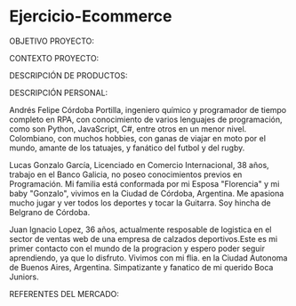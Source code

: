 # Ejercicio-Ecommerce
OBJETIVO PROYECTO:

CONTEXTO PROYECTO:

DESCRIPCIÓN DE PRODUCTOS:

DESCRIPCIÓN PERSONAL:

Andrés Felipe Córdoba Portilla, ingeniero químico y programador de tiempo completo en RPA, con conocimiento de varios lenguajes de programación, como son Python, JavaScript, C#, entre otros en un menor nivel. Colombiano, con muchos hobbies, con ganas de viajar en moto por el mundo, amante de los tatuajes, y fanático del futbol y del rugby.

Lucas Gonzalo García, Licenciado en Comercio Internacional, 38 años, trabajo en el Banco Galicia, no poseo conocimientos previos en Programación. Mi familia está conformada por mi Esposa "Florencia" y mi baby "Gonzalo", vivimos en la Ciudad de Córdoba, Argentina. Me apasiona mucho jugar y ver todos los deportes y tocar la Guitarra. Soy hincha de Belgrano de Córdoba.

Juan Ignacio Lopez, 36 años, actualmente resposable de logistica en el sector de ventas web de una empresa de calzados deportivos.Este es mi primer contacto con el mundo de la progracion y espero poder seguir aprendiendo, ya que lo disfruto. Vivimos con mi flia. en la Ciudad Autonoma de Buenos Aires, Argentina. Simpatizante y fanatico de mi querido Boca Juniors.

REFERENTES DEL MERCADO:

